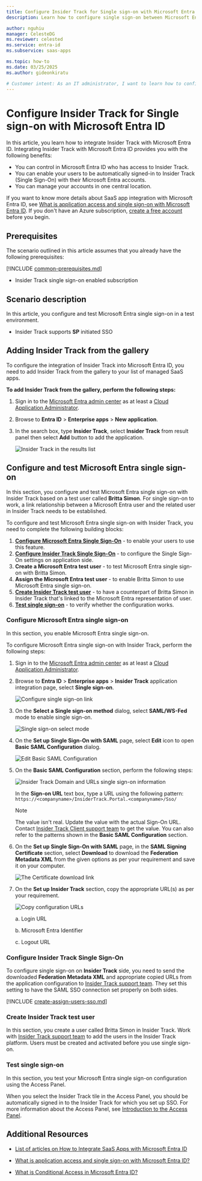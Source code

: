 ```yaml
---
title: Configure Insider Track for Single sign-on with Microsoft Entra ID
description: Learn how to configure single sign-on between Microsoft Entra ID and Insider Track.

author: nguhiu
manager: CelesteDG
ms.reviewer: celested
ms.service: entra-id
ms.subservice: saas-apps

ms.topic: how-to
ms.date: 03/25/2025
ms.author: gideonkiratu

# Customer intent: As an IT administrator, I want to learn how to configure single sign-on between Microsoft Entra ID and Insider Track so that I can control who has access to Insider Track, enable automatic sign-in with Microsoft Entra accounts, and manage my accounts in one central location.
---
```

# Configure Insider Track for Single sign-on with Microsoft Entra ID

In this article,  you learn how to integrate Insider Track with Microsoft Entra ID.
Integrating Insider Track with Microsoft Entra ID provides you with the following benefits:

* You can control in Microsoft Entra ID who has access to Insider Track.
* You can enable your users to be automatically signed-in to Insider Track (Single Sign-On) with their Microsoft Entra accounts.
* You can manage your accounts in one central location.

If you want to know more details about SaaS app integration with Microsoft Entra ID, see [What is application access and single sign-on with Microsoft Entra ID](~/identity/enterprise-apps/what-is-single-sign-on.md).
If you don't have an Azure subscription, [create a free account](https://azure.microsoft.com/free/) before you begin.

## Prerequisites

The scenario outlined in this article assumes that you already have the following prerequisites:

[!INCLUDE [common-prerequisites.md](~/identity/saas-apps/includes/common-prerequisites.md)]
* Insider Track single sign-on enabled subscription

## Scenario description

In this article,  you configure and test Microsoft Entra single sign-on in a test environment.

* Insider Track supports **SP** initiated SSO

## Adding Insider Track from the gallery

To configure the integration of Insider Track into Microsoft Entra ID, you need to add Insider Track from the gallery to your list of managed SaaS apps.

**To add Insider Track from the gallery, perform the following steps:**

1. Sign in to the [Microsoft Entra admin center](https://entra.microsoft.com) as at least a [Cloud Application Administrator](~/identity/role-based-access-control/permissions-reference.md#cloud-application-administrator).
1. Browse to **Entra ID** > **Enterprise apps** > **New application**.
1. In the search box, type **Insider Track**, select **Insider Track** from result panel then select **Add** button to add the application.

	 ![Insider Track in the results list](common/search-new-app.png)

<a name='configure-and-test-azure-ad-single-sign-on'></a>

## Configure and test Microsoft Entra single sign-on

In this section, you configure and test Microsoft Entra single sign-on with Insider Track based on a test user called **Britta Simon**.
For single sign-on to work, a link relationship between a Microsoft Entra user and the related user in Insider Track needs to be established.

To configure and test Microsoft Entra single sign-on with Insider Track, you need to complete the following building blocks:

1. **[Configure Microsoft Entra Single Sign-On](#configure-azure-ad-single-sign-on)** - to enable your users to use this feature.
2. **[Configure Insider Track Single Sign-On](#configure-insider-track-single-sign-on)** - to configure the Single Sign-On settings on application side.
3. **Create a Microsoft Entra test user** - to test Microsoft Entra single sign-on with Britta Simon.
4. **Assign the Microsoft Entra test user** - to enable Britta Simon to use Microsoft Entra single sign-on.
5. **[Create Insider Track test user](#create-insider-track-test-user)** - to have a counterpart of Britta Simon in Insider Track that's linked to the Microsoft Entra representation of user.
6. **[Test single sign-on](#test-single-sign-on)** - to verify whether the configuration works.

<a name='configure-azure-ad-single-sign-on'></a>

### Configure Microsoft Entra single sign-on

In this section, you enable Microsoft Entra single sign-on.

To configure Microsoft Entra single sign-on with Insider Track, perform the following steps:

1. Sign in to the [Microsoft Entra admin center](https://entra.microsoft.com) as at least a [Cloud Application Administrator](~/identity/role-based-access-control/permissions-reference.md#cloud-application-administrator).
1. Browse to **Entra ID** > **Enterprise apps** > **Insider Track** application integration page, select **Single sign-on**.

    ![Configure single sign-on link](common/select-sso.png)

1. On the **Select a Single sign-on method** dialog, select **SAML/WS-Fed** mode to enable single sign-on.

    ![Single sign-on select mode](common/select-saml-option.png)

1. On the **Set up Single Sign-On with SAML** page, select **Edit** icon to open **Basic SAML Configuration** dialog.

	![Edit Basic SAML Configuration](common/edit-urls.png)

1. On the **Basic SAML Configuration** section, perform the following steps:

    ![Insider Track Domain and URLs single sign-on information](common/sp-signonurl.png)

    In the **Sign-on URL** text box, type a URL using the following pattern:
    `https://<companyname>/InsiderTrack.Portal.<companyname>/Sso/`

	> [!NOTE]
	> The value isn't real. Update the value with the actual Sign-On URL. Contact [Insider Track Client support team](https://cytecsolutions.com/contact/) to get the value. You can also refer to the patterns shown in the **Basic SAML Configuration** section.

1. On the **Set up Single Sign-On with SAML** page, in the **SAML Signing Certificate** section, select **Download** to download the **Federation Metadata XML** from the given options as per your requirement and save it on your computer.

	![The Certificate download link](common/metadataxml.png)

6. On the **Set up Insider Track** section, copy the appropriate URL(s) as per your requirement.

	![Copy configuration URLs](common/copy-configuration-urls.png)

	a. Login URL

	b. Microsoft Entra Identifier

	c. Logout URL

### Configure Insider Track Single Sign-On

To configure single sign-on on **Insider Track** side, you need to send the downloaded **Federation Metadata XML** and appropriate copied URLs from the application configuration to [Insider Track support team](https://cytecsolutions.com/contact/). They set this setting to have the SAML SSO connection set properly on both sides.

<a name='create-an-azure-ad-test-user'></a>

[!INCLUDE [create-assign-users-sso.md](~/identity/saas-apps/includes/create-assign-users-sso.md)]

### Create Insider Track test user

In this section, you create a user called Britta Simon in Insider Track. Work with [Insider Track support team](https://cytecsolutions.com/contact/) to add the users in the Insider Track platform. Users must be created and activated before you use single sign-on.

### Test single sign-on 

In this section, you test your Microsoft Entra single sign-on configuration using the Access Panel.

When you select the Insider Track tile in the Access Panel, you should be automatically signed in to the Insider Track for which you set up SSO. For more information about the Access Panel, see [Introduction to the Access Panel](https://support.microsoft.com/account-billing/sign-in-and-start-apps-from-the-my-apps-portal-2f3b1bae-0e5a-4a86-a33e-876fbd2a4510).

## Additional Resources

- [List of articles on How to Integrate SaaS Apps with Microsoft Entra ID](./tutorial-list.md)

- [What is application access and single sign-on with Microsoft Entra ID?](~/identity/enterprise-apps/what-is-single-sign-on.md)

- [What is Conditional Access in Microsoft Entra ID?](~/identity/conditional-access/overview.md)

